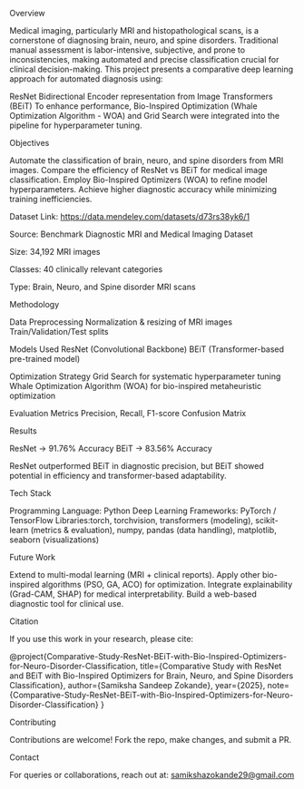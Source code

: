 Overview

Medical imaging, particularly MRI and histopathological scans, is a cornerstone of diagnosing brain, neuro, and spine disorders. Traditional manual assessment is labor-intensive, subjective, and prone to inconsistencies, making automated and precise classification crucial for clinical decision-making. This project presents a comparative deep learning approach for automated diagnosis using:

ResNet
Bidirectional Encoder representation from Image Transformers (BEiT)
To enhance performance, Bio-Inspired Optimization (Whale Optimization Algorithm - WOA) and Grid Search were integrated into the pipeline for hyperparameter tuning.

Objectives

Automate the classification of brain, neuro, and spine disorders from MRI images.
Compare the efficiency of ResNet vs BEiT for medical image classification.
Employ Bio-Inspired Optimizers (WOA) to refine model hyperparameters.
Achieve higher diagnostic accuracy while minimizing training inefficiencies.

Dataset
Link: https://data.mendeley.com/datasets/d73rs38yk6/1

Source: Benchmark Diagnostic MRI and Medical Imaging Dataset

Size: 34,192 MRI images

Classes: 40 clinically relevant categories

Type: Brain, Neuro, and Spine disorder MRI scans

Methodology

Data Preprocessing
Normalization & resizing of MRI images
Train/Validation/Test splits

Models Used
ResNet (Convolutional Backbone)
BEiT (Transformer-based pre-trained model)

Optimization Strategy
Grid Search for systematic hyperparameter tuning
Whale Optimization Algorithm (WOA) for bio-inspired metaheuristic optimization

Evaluation Metrics
Precision, Recall, F1-score
Confusion Matrix

Results

ResNet → 91.76% Accuracy
BEiT → 83.56% Accuracy

ResNet outperformed BEiT in diagnostic precision, but BEiT showed potential in efficiency and transformer-based adaptability.

Tech Stack

Programming Language: Python
Deep Learning Frameworks: PyTorch / TensorFlow
Libraries:torch, torchvision, transformers (modeling), scikit-learn (metrics & evaluation), numpy, pandas (data handling), matplotlib, seaborn (visualizations)

Future Work

Extend to multi-modal learning (MRI + clinical reports).
Apply other bio-inspired algorithms (PSO, GA, ACO) for optimization.
Integrate explainability (Grad-CAM, SHAP) for medical interpretability.
Build a web-based diagnostic tool for clinical use.

Citation

If you use this work in your research, please cite:

@project{Comparative-Study-ResNet-BEiT-with-Bio-Inspired-Optimizers-for-Neuro-Disorder-Classification,
  title={Comparative Study with ResNet and BEiT with Bio-Inspired Optimizers for Brain, Neuro, and Spine Disorders Classification},
  author={Samiksha Sandeep Zokande},
  year={2025},
  note={Comparative-Study-ResNet-BEiT-with-Bio-Inspired-Optimizers-for-Neuro-Disorder-Classification}
}

Contributing

Contributions are welcome! Fork the repo, make changes, and submit a PR.

Contact

For queries or collaborations, reach out at:
samikshazokande29@gmail.com
